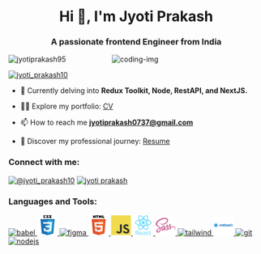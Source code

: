 <h1 align="center">Hi 👋, I'm Jyoti Prakash</h1>
<h3 align="center">A passionate frontend Engineer from India</h3>
<img align="right" alt="coding-img" width="300" src="https://miro.medium.com/v2/resize:fit:679/1*qdAW1TjCN57h1lbuuzvchg.gif">

<p align="left"> <img src="https://komarev.com/ghpvc/?username=jyotiprakash95&label=Profile%20views&color=0e75b6&style=flat" alt="jyotiprakash95" /> </p>

<p align="left"> <a href="https://twitter.com/@jyoti_prakash10" target="blank"><img src="https://img.shields.io/twitter/follow/jyoti_prakash10?logo=twitter&style=for-the-badge" alt="jyoti_prakash10" /></a> </p>

- 🌱 Currently delving into **Redux Toolkit, Node, RestAPI, and NextJS.**

- 👨‍💻 Explore my portfolio: [CV](https://portfolio-app-lovat-xi.vercel.app/)

- 📫 How to reach me **jyotiprakash0737@gmail.com**

- 📄 Discover my professional journey: [Resume](https://drive.google.com/file/d/1ubSMt4TQBscWhgOYA0p3QxNxz1Dj_3s_/view?usp=sharing)

<h3 align="left">Connect with me:</h3>
<p align="left">
<a href="https://twitter.com/@jyoti_prakash10" target="blank"><img align="center" src="https://raw.githubusercontent.com/rahuldkjain/github-profile-readme-generator/master/src/images/icons/Social/twitter.svg" alt="@jyoti_prakash10" height="30" width="40" /></a>
<a href="https://linkedin.com/in/jyoti-prakash-8287151bb/" target="blank"><img align="center" src="https://raw.githubusercontent.com/rahuldkjain/github-profile-readme-generator/master/src/images/icons/Social/linked-in-alt.svg" alt="jyoti prakash" height="30" width="40" /></a>
</p>

<h3 align="left">Languages and Tools:</h3>
<p align="left"> <a href="https://babeljs.io/" target="_blank" rel="noreferrer"> <img src="https://camo.githubusercontent.com/1a5bedfdb8a6d3430cce8718eee5159ea96232329854ca8ed939ea6b8199bd55/68747470733a2f2f75706c6f61642e77696b696d656469612e6f72672f77696b6970656469612f636f6d6d6f6e732f302f30322f426162656c5f4c6f676f2e737667" alt="babel" width="40" height="40"/> </a> <a href="https://www.w3schools.com/css/" target="_blank" rel="noreferrer"> <img src="https://raw.githubusercontent.com/devicons/devicon/master/icons/css3/css3-original-wordmark.svg" alt="css3" width="40" height="40"/> </a> <a href="https://www.figma.com/" target="_blank" rel="noreferrer"> <img src="https://www.vectorlogo.zone/logos/figma/figma-icon.svg" alt="figma" width="40" height="40"/> </a> <a href="https://www.w3.org/html/" target="_blank" rel="noreferrer"> <img src="https://raw.githubusercontent.com/devicons/devicon/master/icons/html5/html5-original-wordmark.svg" alt="html5" width="40" height="40"/> </a> <a href="https://developer.mozilla.org/en-US/docs/Web/JavaScript" target="_blank" rel="noreferrer"> <img src="https://raw.githubusercontent.com/devicons/devicon/master/icons/javascript/javascript-original.svg" alt="javascript" width="40" height="40"/> </a> <a href="https://reactjs.org/" target="_blank" rel="noreferrer"> <img src="https://raw.githubusercontent.com/devicons/devicon/master/icons/react/react-original-wordmark.svg" alt="react" width="40" height="40"/> </a> <a href="https://sass-lang.com" target="_blank" rel="noreferrer"> <img src="https://raw.githubusercontent.com/devicons/devicon/master/icons/sass/sass-original.svg" alt="sass" width="40" height="40"/> </a> <a href="https://tailwindcss.com/" target="_blank" rel="noreferrer"> <img src="https://www.vectorlogo.zone/logos/tailwindcss/tailwindcss-icon.svg" alt="tailwind" width="40" height="40"/> </a> <a href="https://webpack.js.org" target="_blank" rel="noreferrer"> <img src="https://raw.githubusercontent.com/devicons/devicon/d00d0969292a6569d45b06d3f350f463a0107b0d/icons/webpack/webpack-original-wordmark.svg" alt="webpack" width="40" height="40"/> </a><a href="https://git-scm.com/" target="_blank" rel="noreferrer"> <img src="https://cdn-icons-png.flaticon.com/128/11518/11518876.png" alt="git" width="40" height="40"/> </a><a href="https://nodejs.org/en" target="_blank" rel="noreferrer"> <img src="https://nodejs.org/static/images/logo.svg" alt="nodejs" width="40" height="40"/> </a>  </p>
